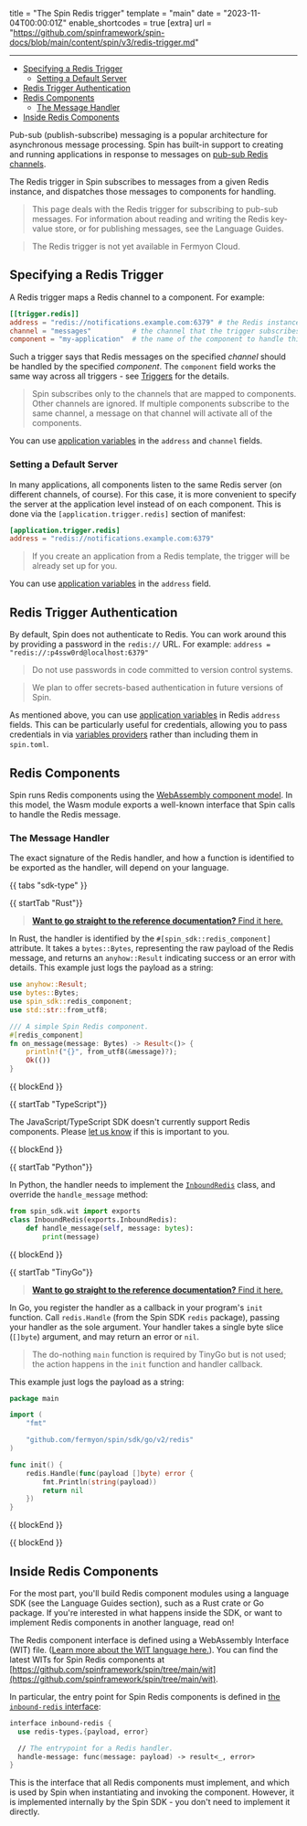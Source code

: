 title = "The Spin Redis trigger"
template = "main"
date = "2023-11-04T00:00:01Z"
enable_shortcodes = true
[extra]
url = "https://github.com/spinframework/spin-docs/blob/main/content/spin/v3/redis-trigger.md"

---
- [Specifying a Redis Trigger](#specifying-a-redis-trigger)
  - [Setting a Default Server](#setting-a-default-server)
- [Redis Trigger Authentication](#redis-trigger-authentication)
- [Redis Components](#redis-components)
  - [The Message Handler](#the-message-handler)
- [Inside Redis Components](#inside-redis-components)

Pub-sub (publish-subscribe) messaging is a popular architecture for asynchronous message processing. Spin has built-in support to creating and running applications in response to messages on [pub-sub Redis channels](https://redis.io/topics/pubsub).

The Redis trigger in Spin subscribes to messages from a given Redis instance, and dispatches those messages to components for handling.

> This page deals with the Redis trigger for subscribing to pub-sub messages. For information about reading and writing the Redis key-value store, or for publishing messages, see the Language Guides.

> The Redis trigger is not yet available in Fermyon Cloud.

## Specifying a Redis Trigger

A Redis trigger maps a Redis channel to a component. For example:

```toml
[[trigger.redis]]
address = "redis://notifications.example.com:6379" # the Redis instance that the trigger subscribes to (optional - see below)
channel = "messages"          # the channel that the trigger subscribes to
component = "my-application"  # the name of the component to handle this route
```

Such a trigger says that Redis messages on the specified _channel_ should be handled by the specified _component_. The `component` field works the same way across all triggers - see [Triggers](triggers) for the details.

> Spin subscribes only to the channels that are mapped to components. Other channels are ignored. If multiple components subscribe to the same channel, a message on that channel will activate all of the components.

You can use [application variables](./variables.md#adding-variables-to-your-applications) in the `address` and `channel` fields.

### Setting a Default Server

In many applications, all components listen to the same Redis server (on different channels, of course). For this case, it is more convenient to specify the server at the application level instead of on each component. This is done via the `[application.trigger.redis]` section of manifest:

```toml
[application.trigger.redis]
address = "redis://notifications.example.com:6379"
```

> If you create an application from a Redis template, the trigger will be already set up for you.

You can use [application variables](./variables.md#adding-variables-to-your-applications) in the `address` field.

## Redis Trigger Authentication

By default, Spin does not authenticate to Redis. You can work around this by providing a password in the `redis://` URL.  For example: `address = "redis://:p4ssw0rd@localhost:6379"`

> Do not use passwords in code committed to version control systems.

> We plan to offer secrets-based authentication in future versions of Spin.

As mentioned above, you can use [application variables](./variables.md#adding-variables-to-your-applications) in Redis `address` fields. This can be particularly useful for credentials, allowing you to pass credentials in via [variables providers](./dynamic-configuration.md#application-variables-runtime-configuration) rather than including them in `spin.toml`.

## Redis Components

Spin runs Redis components using the [WebAssembly component model](https://component-model.bytecodealliance.org/).  In this model, the Wasm module exports a well-known interface that Spin calls to handle the Redis message.

### The Message Handler

The exact signature of the Redis handler, and how a function is identified to be exported as the handler, will depend on your language.

{{ tabs "sdk-type" }}

{{ startTab "Rust"}}

> [**Want to go straight to the reference documentation?**  Find it here.](https://docs.rs/spin-sdk/latest/spin_sdk/index.html)

In Rust, the handler is identified by the `#[spin_sdk::redis_component]` attribute.  It takes a `bytes::Bytes`, representing the raw payload of the Redis message, and returns an `anyhow::Result` indicating success or an error with details.  This example just logs the payload as a string:

```rust
use anyhow::Result;
use bytes::Bytes;
use spin_sdk::redis_component;
use std::str::from_utf8;

/// A simple Spin Redis component.
#[redis_component]
fn on_message(message: Bytes) -> Result<()> {
    println!("{}", from_utf8(&message)?);
    Ok(())
}
```

{{ blockEnd }}

{{ startTab "TypeScript"}}

The JavaScript/TypeScript SDK doesn't currently support Redis components.  Please [let us know](https://github.com/spinframework/spin-js-sdk/issues) if this is important to you.

{{ blockEnd }}

{{ startTab "Python"}}

In Python, the handler needs to implement the [`InboundRedis`](https://fermyon.github.io/spin-python-sdk/wit/exports/index.html#spin_sdk.wit.exports.InboundRedis) class, and override the `handle_message` method:

```python
from spin_sdk.wit import exports
class InboundRedis(exports.InboundRedis):
    def handle_message(self, message: bytes):
        print(message)
```

{{ blockEnd }}

{{ startTab "TinyGo"}}

> [**Want to go straight to the reference documentation?**  Find it here.](https://pkg.go.dev/github.com/fermyon/spin/sdk/go/v2@v2.0.0/redis)

In Go, you register the handler as a callback in your program's `init` function.  Call `redis.Handle` (from the Spin SDK `redis` package), passing your handler as the sole argument.  Your handler takes a single byte slice (`[]byte`) argument, and may return an error or `nil`.

> The do-nothing `main` function is required by TinyGo but is not used; the action happens in the `init` function and handler callback.

This example just logs the payload as a string:

```go
package main

import (
	"fmt"

	"github.com/fermyon/spin/sdk/go/v2/redis"
)

func init() {
	redis.Handle(func(payload []byte) error {
		fmt.Println(string(payload))
		return nil
	})
}
```

{{ blockEnd }}

{{ blockEnd }}

## Inside Redis Components

For the most part, you'll build Redis component modules using a language SDK (see the Language Guides section), such as a Rust crate or Go package.  If you're interested in what happens inside the SDK, or want to implement Redis components in another language, read on!

The Redis component interface is defined using a WebAssembly Interface (WIT) file.  ([Learn more about the WIT language here.](https://component-model.bytecodealliance.org/design/wit.html)).  You can find the latest WITs for Spin Redis components at [https://github.com/spinframework/spin/tree/main/wit](https://github.com/spinframework/spin/tree/main/wit).

In particular, the entry point for Spin Redis components is defined in [the `inbound-redis` interface](https://github.com/spinframework/spin/blob/main/wit/deps/spin%40unversioned/inbound-redis.wit):

<!-- @nocpy -->

```fsharp
interface inbound-redis {
  use redis-types.{payload, error}

  // The entrypoint for a Redis handler.
  handle-message: func(message: payload) -> result<_, error>
}
```

This is the interface that all Redis components must implement, and
which is used by Spin when instantiating and invoking the component.
However, it is implemented internally by the Spin SDK - you don't need to implement it directly.
